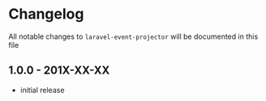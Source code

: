 # Changelog

All notable changes to `laravel-event-projector` will be documented in this file

## 1.0.0 - 201X-XX-XX

- initial release
